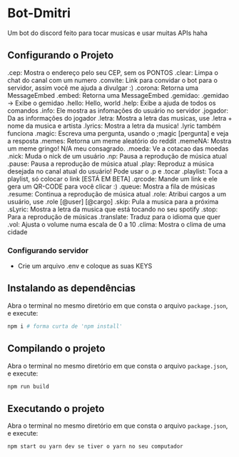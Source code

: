 # Bot-Dmitri

Um bot do discord feito para tocar musicas e usar muitas APIs haha


## Configurando o Projeto

.cep: Mostra o endereço pelo seu CEP, sem os PONTOS
.clear: Limpa o chat do canal com um numero
.convite: Link para convidar o bot para o servidor, assim você me ajuda a divulgar :)
.corona: Retorna uma MessageEmbed
.embed: Retorna uma MessageEmbed
.gemidao: .gemidao -> Exibe o gemidao
.hello: Hello, world
.help: Exibe a ajuda de todos os comandos
.info: Ele mostra as infomações do usuário no servidor
.jogador: Da as informações do jogador
.letra: Mostra a letra das musicas, use .letra + nome da musica e artista
.lyrics: Mostra a letra da musica! .lyric também funciona
.magic: Escreva uma pergunta, usando o ;magic [pergunta] e veja a resposta
.memes: Retorna um meme aleatório do reddit
.memeNA: Mostra um meme gringo! N/A meu consagrado.
.moeda: Ve a cotacao das moedas
.nick: Muda o nick de um usuário
.np: Pausa a reprodução de música atual
.pause: Pausa a reprodução de música atual
.play: Reproduz a música desejada no canal atual do usuário! Pode usar o .p e .tocar
.playlist: Toca a playlist, só colocar o link [ESTÁ EM BETA]
.qrcode: Mande um link e ele gera um QR-CODE para você clicar :)
.queue: Mostra a fila de músicas
.resume: Continua a reprodução de música atual
.role: Atribui cargos a um usuário, use .role [@user] [@cargo]
.skip: Pula a musica para a próxima
.sLyric: Mostra a letra da musica que está tocando no seu spotify
.stop: Para a reprodução de músicas
.translate: Traduz para o idioma que quer
.vol: Ajusta o volume numa escala de 0 a 10
.clima: Mostra o clima de uma cidade

### Configurando servidor

- Crie um arquivo .env e coloque as suas KEYS

## Instalando as dependências

Abra o terminal no mesmo diretório em que consta o arquivo `package.json`, e execute:

```bash
npm i # forma curta de 'npm install'
```

## Compilando o projeto

Abra o terminal no mesmo diretório em que consta o arquivo `package.json`, e execute:

```bash
npm run build 
```

## Executando o projeto

Abra o terminal no mesmo diretório em que consta o arquivo `package.json`, e execute:

```bash
npm start ou yarn dev se tiver o yarn no seu computador
```
